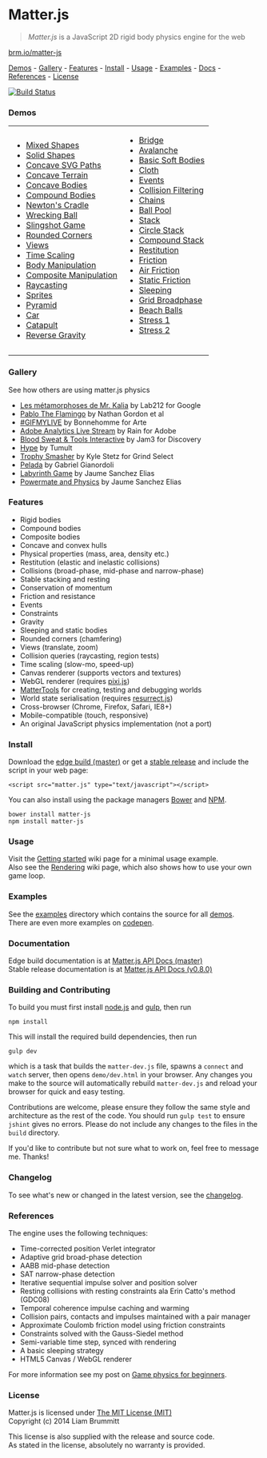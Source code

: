 # Matter.js

> *Matter.js* is a JavaScript 2D rigid body physics engine for the web

[brm.io/matter-js](http://brm.io/matter-js)

[Demos](#demos) - [Gallery](#gallery) - [Features](#features) - [Install](#install) - [Usage](#usage) - [Examples](#examples) -  [Docs](#documentation) - [References](#references) - [License](#license)

[![Build Status](https://travis-ci.org/liabru/matter-js.png?branch=master)](https://travis-ci.org/liabru/matter-js)

### Demos

<table>
  <tr>
    <td>
      <ul>
        <li><a href="http://brm.io/matter-js-demo-master#mixed">Mixed Shapes</a></li>
        <li><a href="http://brm.io/matter-js-demo-master#mixedSolid">Solid Shapes</a></li>
        <li><a href="http://brm.io/matter-js-demo-master#svg">Concave SVG Paths</a></li>
        <li><a href="http://brm.io/matter-js-demo-master#terrain">Concave Terrain</a></li>
        <li><a href="http://brm.io/matter-js-demo-master#concave">Concave Bodies</a></li>
        <li><a href="http://brm.io/matter-js-demo-master#compound">Compound Bodies</a></li>
        <li><a href="http://brm.io/matter-js-demo-master#newtonsCradle">Newton's Cradle</a></li>
        <li><a href="http://brm.io/matter-js-demo-master#wreckingBall">Wrecking Ball</a></li>
        <li><a href="http://brm.io/matter-js-demo-master#slingshot">Slingshot Game</a></li>
        <li><a href="http://brm.io/matter-js-demo-master#rounded">Rounded Corners</a></li>
        <li><a href="http://brm.io/matter-js-demo-master#views">Views</a></li>
        <li><a href="http://brm.io/matter-js-demo-master#timescale">Time Scaling</a></li>
        <li><a href="http://brm.io/matter-js-demo-master#manipulation">Body Manipulation</a></li>
        <li><a href="http://brm.io/matter-js-demo-master#compositeManipulation">Composite Manipulation</a></li>
        <li><a href="http://brm.io/matter-js-demo-master#raycasting">Raycasting</a></li>
        <li><a href="http://brm.io/matter-js-demo-master#sprites">Sprites</a></li>
        <li><a href="http://brm.io/matter-js-demo-master#pyramid">Pyramid</a></li>
        <li><a href="http://brm.io/matter-js-demo-master#car">Car</a></li>
        <li><a href="http://brm.io/matter-js-demo-master#catapult">Catapult</a></li>
        <li><a href="http://brm.io/matter-js-demo-master#gravity">Reverse Gravity</a></li>
      </ul>
    </td>
    <td>
      <ul>
        <li><a href="http://brm.io/matter-js-demo-master#bridge">Bridge</a></li>
        <li><a href="http://brm.io/matter-js-demo-master#avalanche">Avalanche</a></li>
        <li><a href="http://brm.io/matter-js-demo-master#softBody">Basic Soft Bodies</a></li>
        <li><a href="http://brm.io/matter-js-demo-master#cloth">Cloth</a></li>
        <li><a href="http://brm.io/matter-js-demo-master#events">Events</a></li>
        <li><a href="http://brm.io/matter-js-demo-master#collisionFiltering">Collision Filtering</a></li>
        <li><a href="http://brm.io/matter-js-demo-master#chains">Chains</a></li>
        <li><a href="http://brm.io/matter-js-demo-master#ballPool">Ball Pool</a></li>
        <li><a href="http://brm.io/matter-js-demo-master#stack">Stack</a></li>
        <li><a href="http://brm.io/matter-js-demo-master#circleStack">Circle Stack</a></li>
        <li><a href="http://brm.io/matter-js-demo-master#compoundStack">Compound Stack</a></li>
        <li><a href="http://brm.io/matter-js-demo-master#restitution">Restitution</a></li>
        <li><a href="http://brm.io/matter-js-demo-master#friction">Friction</a></li>
        <li><a href="http://brm.io/matter-js-demo-master#airFriction">Air Friction</a></li>
        <li><a href="http://brm.io/matter-js-demo-master#staticFriction">Static Friction</a></li>
        <li><a href="http://brm.io/matter-js-demo-master#sleeping">Sleeping</a></li>
        <li><a href="http://brm.io/matter-js-demo-master#broadphase">Grid Broadphase</a></li>
        <li><a href="http://brm.io/matter-js-demo-master#beachBalls">Beach Balls</a></li>
        <li><a href="http://brm.io/matter-js-demo-master#stress">Stress 1</a></li>
        <li><a href="http://brm.io/matter-js-demo-master#stress2">Stress 2</a></li>
      </ul>
      <br>
    </td>
  </tr>
</table>

### Gallery

See how others are using matter.js physics

- [Les métamorphoses de Mr. Kalia](http://www.lab212.org/projects/les-metamorphoses-de-mr-kalia) by Lab212 for Google
- [Pablo The Flamingo](http://pablotheflamingo.com/) by Nathan Gordon et al
- [#GIFMYLIVE](http://bonhommeparis.com/en/projects/arte-gifmylive) by Bonnehomme for Arte
- [Adobe Analytics Live Stream](http://adobefirehose.mediarain.com/) by Rain for Adobe
- [Blood Sweat & Tools Interactive](http://bloodsweatandtools.discovery.ca/gamebench/) by Jam3 for Discovery
- [Hype](http://tumult.com/hype/pro/) by Tumult
- [Trophy Smasher](http://grindselect.com/trophy/game) by Kyle Stetz for Grind Select
- [Pelada](https://gabrielmfadt.wordpress.com/tag/matter-js/) by Gabriel Gianordoli
- [Labyrinth Game](https://vine.co/v/OjYTwi1gdB1) by Jaume Sanchez Elias
- [Powermate and Physics](https://vine.co/v/OjXaEzivvJe) by Jaume Sanchez Elias

### Features

- Rigid bodies
- Compound bodies
- Composite bodies
- Concave and convex hulls
- Physical properties (mass, area, density etc.)
- Restitution (elastic and inelastic collisions)
- Collisions (broad-phase, mid-phase and narrow-phase)
- Stable stacking and resting
- Conservation of momentum
- Friction and resistance
- Events
- Constraints
- Gravity
- Sleeping and static bodies
- Rounded corners (chamfering)
- Views (translate, zoom)
- Collision queries (raycasting, region tests)
- Time scaling (slow-mo, speed-up)
- Canvas renderer (supports vectors and textures)
- WebGL renderer (requires [pixi.js](https://github.com/GoodBoyDigital/pixi.js/))
- [MatterTools](https://github.com/liabru/matter-tools) for creating, testing and debugging worlds
- World state serialisation (requires [resurrect.js](https://github.com/skeeto/resurrect-js))
- Cross-browser (Chrome, Firefox, Safari, IE8+)
- Mobile-compatible (touch, responsive)
- An original JavaScript physics implementation (not a port)

### Install

Download the [edge build (master)](https://github.com/liabru/matter-js/blob/master/build/matter.js) or get a [stable release](https://github.com/liabru/matter-js/releases) and include the script in your web page:

    <script src="matter.js" type="text/javascript"></script>

You can also install using the package managers [Bower](http://bower.io/search/?q=matter-js) and [NPM](https://www.npmjs.org/package/matter-js).

    bower install matter-js
    npm install matter-js

### Usage

Visit the [Getting started](https://github.com/liabru/matter-js/wiki/Getting-started) wiki page for a minimal usage example.  
Also see the [Rendering](https://github.com/liabru/matter-js/wiki/Rendering) wiki page, which also shows how to use your own game loop.

### Examples

See the [examples](https://github.com/liabru/matter-js/tree/master/examples) directory which contains the source for all [demos](#demos).  
There are even more examples on [codepen](http://codepen.io/collection/Fuagy/).

### Documentation

Edge build documentation is at [Matter.js API Docs (master)](http://brm.io/matter-js-docs-master/)  
Stable release documentation is at [Matter.js API Docs (v0.8.0)](http://brm.io/matter-js-docs/)

### Building and Contributing

To build you must first install [node.js](http://nodejs.org/) and [gulp](http://gulpjs.com/), then run

	npm install

This will install the required build dependencies, then run

	gulp dev

which is a task that builds the `matter-dev.js` file, spawns a `connect` and `watch` server, then opens `demo/dev.html` in your browser. Any changes you make to the source will automatically rebuild `matter-dev.js` and reload your browser for quick and easy testing.

Contributions are welcome, please ensure they follow the same style and architecture as the rest of the code. You should run `gulp test` to ensure `jshint` gives no errors. Please do not include any changes to the files in the `build` directory. 

If you'd like to contribute but not sure what to work on, feel free to message me. Thanks!

### Changelog

To see what's new or changed in the latest version, see the [changelog](https://github.com/liabru/matter-js/blob/master/CHANGELOG.md).

### References

The engine uses the following techniques:

- Time-corrected position Verlet integrator
- Adaptive grid broad-phase detection
- AABB mid-phase detection
- SAT narrow-phase detection
- Iterative sequential impulse solver and position solver
- Resting collisions with resting constraints ala Erin Catto's method
    (GDC08)
- Temporal coherence impulse caching and warming
- Collision pairs, contacts and impulses maintained with a pair
    manager
- Approximate Coulomb friction model using friction constraints
- Constraints solved with the Gauss-Siedel method
- Semi-variable time step, synced with rendering
-   A basic sleeping strategy
- HTML5 Canvas / WebGL renderer

For more information see my post on [Game physics for beginners](http://brm.io/game-physics-for-beginners/).

### License

Matter.js is licensed under [The MIT License (MIT)](http://opensource.org/licenses/MIT)  
Copyright (c) 2014 Liam Brummitt

This license is also supplied with the release and source code.  
As stated in the license, absolutely no warranty is provided.
